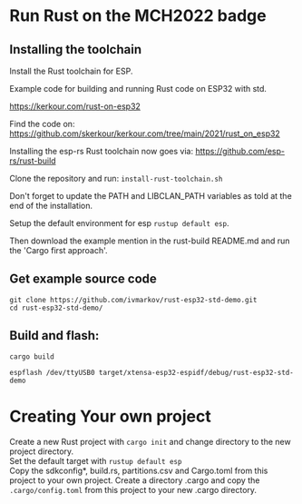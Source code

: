 # Run Rust on the MCH2022 badge

## Installing the toolchain 
Install the Rust toolchain for ESP. 

Example code for building and running Rust code on ESP32 with std. 

https://kerkour.com/rust-on-esp32

Find the code on: 
https://github.com/skerkour/kerkour.com/tree/main/2021/rust_on_esp32

Installing the esp-rs Rust toolchain now goes via: 
https://github.com/esp-rs/rust-build

Clone the repository and run: `install-rust-toolchain.sh`

Don't forget to update the PATH and LIBCLAN_PATH variables as told at the end of the installation.

Setup the default environment for esp `rustup default esp`.

Then download the example mention in the rust-build README.md and run the 'Cargo first approach'.

## Get example source code
```
git clone https://github.com/ivmarkov/rust-esp32-std-demo.git
cd rust-esp32-std-demo/
```

## Build and flash:
`cargo build`

`espflash /dev/ttyUSB0 target/xtensa-esp32-espidf/debug/rust-esp32-std-demo`

# Creating Your own project

Create a new Rust project with `cargo init` and change directory to the new project directory. \
Set the default target with `rustup default esp` \
Copy the sdkconfig*, build.rs, partitions.csv and Cargo.toml from this project to your own project. 
Create a directory .cargo and copy the `.cargo/config.toml` from this project to your new .cargo directory. 




